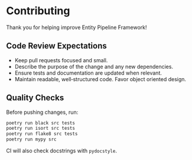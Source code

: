 # Contributing

Thank you for helping improve Entity Pipeline Framework!

## Code Review Expectations

- Keep pull requests focused and small.
- Describe the purpose of the change and any new dependencies.
- Ensure tests and documentation are updated when relevant.
- Maintain readable, well‑structured code. Favor object oriented design.

## Quality Checks

Before pushing changes, run:

```bash
poetry run black src tests
poetry run isort src tests
poetry run flake8 src tests
poetry run mypy src
```

CI will also check docstrings with `pydocstyle`.
